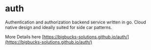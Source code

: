 # auth
Authentication and authorization backend service written in go. Cloud native design and ideally suited for side car patterns.

More Details here [https://bigbucks-solutions.github.io/auth/](https://bigbucks-solutions.github.io/auth/)
